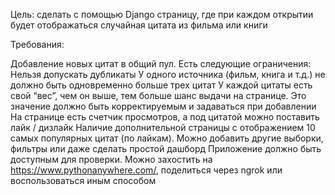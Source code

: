 Цель: сделать с помощью Django страницу, где при каждом открытии будет отображаться случайная цитата из фильма или книги

Требования:

Добавление новых цитат в общий пул. Есть следующие ограничения:
Нельзя допускать дубликаты
У одного источника (фильм, книга и т.д.) не должно быть одновременно больше трех цитат
У каждой цитаты есть свой “вес”, чем он выше, тем больше шанс выдачи на странице. Это значение должно быть корректируемым и задаваться при добавлении
На странице есть счетчик просмотров, а под цитатой можно поставить лайк / дизлайк
Наличие дополнительной страницы с отображением 10 самых популярных цитат (по лайкам). Можно добавить другие выборки, фильтры или даже сделать простой дашборд
Приложение должно быть доступным для проверки. Можно захостить на https://www.pythonanywhere.com/, поделиться через ngrok или воспользоваться иным способом
